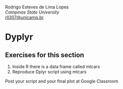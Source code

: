  Rodrigo Esteves de Lima Lopes \
*Campinas State University* \
[rll307@unicamp.br](mailto:rll307@unicamp.br)


# Dyplyr

## Exercises for this section

1. Inside R there is a data frame called mtcars
2. Reproduce Dplyr script using mtcars

Post your script and your final plot at Google Classroom

